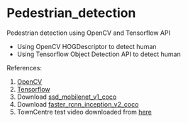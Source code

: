# Pedestrian_detection
 Pedestrian detection using OpenCV and Tensorflow API
- Using OpenCV HOGDescriptor to detect human
- Using Tensorflow Object Detection API to detect human

References: 
1. [OpenCV](https://thedatafrog.com/human-detection-video/)
2. [Tensorflow](https://medium.com/@madhawavidanapathirana/https-medium-com-madhawavidanapathirana-real-time-human-detection-in-computer-vision-part-1-2acb851f4e55)
3. Download [ssd_mobilenet_v1_coco](http://download.tensorflow.org/models/object_detection/ssd_mobilenet_v1_coco_2017_11_17.tar.gz)
4. Download [faster_rcnn_inception_v2_coco](http://download.tensorflow.org/models/object_detection/faster_rcnn_inception_v2_coco_2018_01_28.tar.gz)
5. TownCentre test video downloaded from [here](http://www.robots.ox.ac.uk/~lav/Research/Projects/2009bbenfold_headpose/project.html)
